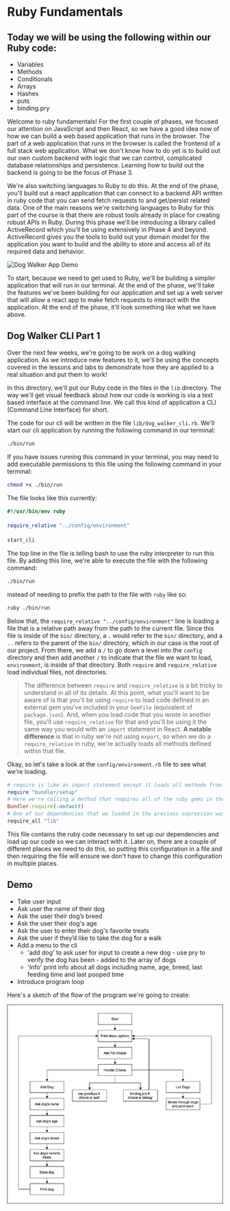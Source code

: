 # Ruby Fundamentals

## Today we will be using the following within our Ruby code:

- Variables
- Methods
- Conditionals
- Arrays
- Hashes
- puts
- binding.pry

Welcome to ruby fundamentals! For the first couple of phases, we focused our attention on JavaScript and then React, so we have a good idea now of how we can build a web based application that runs in the browser. The part of a web application that runs in the browser is called the frontend of a full stack web application. What we don't know how to do yet is to build out our own custom backend with logic that we can control, complicated database relationships and persistence. Learning how to build out the backend is going to be the focus of Phase 3.

We're also switching languages to Ruby to do this. At the end of the phase, you'll build out a react application that can connect to a backend API written in ruby code that you can send fetch requests to and get/persist related data. One of the main reasons we're switching languages to Ruby for this part of the course is that there are robust tools already in place for creating robust APIs in Ruby. During this phase we'll be introducing a library called ActiveRecord which you'll be using extensively in Phase 4 and beyond. ActiveRecord gives you the tools to build out your domain model for the application you want to build and the ability to store and access all of its required data and behavior. 

![Dog Walker App Demo](https://res.cloudinary.com/dnocv6uwb/image/upload/v1627627105/dog-walker-app-demo-13fps_nwstsn.gif)

To start, because we need to get used to Ruby, we'll be building a simpler application that will run in our terminal. At the end of the phase, we'll take the features we've been building for our application and set up a web server that will allow a react app to make fetch requests to interact with the application. At the end of the phase, it'll look something like what we have above.


## Dog Walker CLI Part 1

Over the next few weeks, we're going to be work on a dog walking application. As we introduce new features to it, we'll be using the concepts covered in the lessons and labs to demonstrate how they are applied to a real situation and put them to work! 

In this directory, we'll put our Ruby code in the files in the `lib` directory. The way we'll get visual feedback about how our code is working is via a text based interface at the command line. We call this kind of application a CLI (Command Line Interface) for short.

The code for our cli will be written in the file `lib/dog_walker_cli.rb`. We'll start our cli application by running the following command in our terminal:

```bash
./bin/run
```

If you have issues running this command in your terminal, you may need to add executable permissions to this file using the following command in your terminal:

```bash
chmod +x ./bin/run
```

The file looks like this currently: 

```rb
#!/usr/bin/env ruby

require_relative "../config/environment"

start_cli
```

The top line in the file is telling bash to use the ruby interpreter to run this file. By adding this line, we're able to execute the file with the following command:

```bash
./bin/run
```
 
instead of needing to prefix the path to the file with `ruby` like so:

```bash
ruby ./bin/run
```

Below that, the `require_relative "../config/environment"` line is loading a file that is a relative path away from the path to the current file. Since this file is inside of the `bin/` directory, a `.` would refer to the `bin/` directory, and a `..` refers to the parent of the `bin/` directory, which in our case is the root of our project. From there, we add a `/` to go down a level into the `config` directory and then add another `/` to indicate that the file we want to load, `environment`, is inside of that directory. Both `require` and `require_relative` load individual files, not directories. 

>The difference between `require` and `require_relative` is a bit tricky to understand in all of its details. At this point, what you'll want to be aware of is that you'll be using `require` to load code defined in an external gem you've included in your `Gemfile` (equivalent of `package.json`). And, when you load code that you wrote in another file, you'll use `require_relative` for that and you'll be using it the same way you would with an `import` statement in React. **A notable difference** is that in ruby we're not using `export`, so when we do a `require_relative` in ruby, we're actually loads all methods defined within that file.

Okay, so let's take a look at the `config/environment.rb` file to see what we're loading.

```rb
# require is like an import statement except it loads all methods from the required file (not just the default export)
require "bundler/setup"
# Here we're calling a method that requires all of the ruby gems in the default environment (not in a group like development or test) For our purposes, this will load require_all and pry so that we can use `require_all` and `binding.pry` within our code. We do this so that we don't have to individually require all of our dependencies defined in the Gemfile.
Bundler.require(:default)
# One of our dependencies that we loaded in the previous expression was the require_all gem. It gives us a method called `require_all` that allows us to require all of the files within a directory. The path we pass to it will be relative to the root path of the project (where the Gemfile is). In our case, we're loading all of the files inside of the lib directory, so if we write code in there (like a method) it will be accessible to us after the require_all below
require_all "lib"
```

This file contains the ruby code necessary to set up our dependencies and load up our code so we can interact with it. Later on, there are a couple of different places we need to do this, so putting this configuration in a file and then requiring the file will ensure we don't have to change this configuration in multiple places.

## Demo

- Take user input
- Ask user the name of their dog
- Ask the user their dog’s breed
- Ask the user their dog's age
- Ask the user to enter their dog's favorite treats
- Ask the user if they’d like to take the dog for a walk
- Add a menu to the cli
  - 'add dog' to ask user for input to create a new dog - use pry to verify the dog has been - added to the array of dogs
  - 'Info' print info about all dogs including name, age, breed, last feeding time and last pooped time
- Introduce program loop

Here's a sketch of the flow of the program we're going to create:

![Program Flow](./program-flow.png)